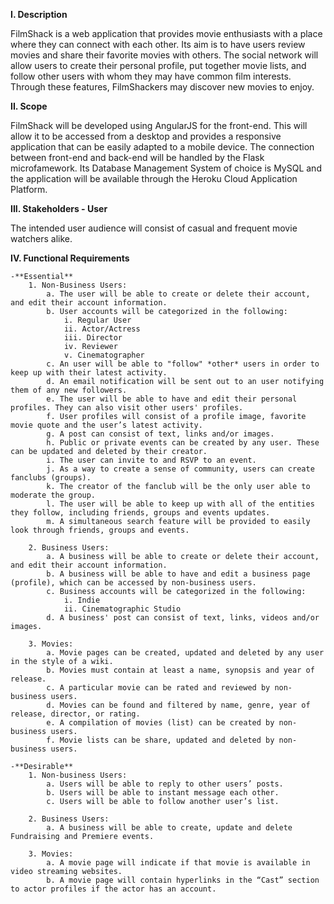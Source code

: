 **I. Description**

FilmShack is a web application that provides movie enthusiasts with a place where they can connect with each other. Its aim is to have users review movies and share their favorite movies with others. The social network will allow users to create their personal profile, put together movie lists, and follow other users with whom they may have common film interests. Through these features, FilmShackers may discover new movies to enjoy. 

**II. Scope**

FilmShack will be developed using AngularJS for the front-end. This will allow it to be accessed from a desktop and provides a responsive application that can be easily adapted to a mobile device. The connection between front-end and back-end will be handled by the Flask microfamework. Its Database Management System of choice is MySQL and the application will be available through the Heroku Cloud Application Platform.

**III. Stakeholders - User**

The intended user audience will consist of casual and frequent movie watchers alike.

**IV. Functional Requirements**

	-**Essential**
		1. Non-Business Users:
			a. The user will be able to create or delete their account, and edit their account information.
			b. User accounts will be categorized in the following:
				i. Regular User
				ii. Actor/Actress
				iii. Director
				iv. Reviewer
				v. Cinematographer
			c. An user will be able to "follow" *other* users in order to keep up with their latest activity.
			d. An email notification will be sent out to an user notifying them of any new followers.
			e. The user will be able to have and edit their personal profiles. They can also visit other users' profiles.
			f. User profiles will consist of a profile image, favorite movie quote and the user’s latest activity.
			g. A post can consist of text, links and/or images.
			h. Public or private events can be created by any user. These can be updated and deleted by their creator.
			i. The user can invite to and RSVP to an event.
			j. As a way to create a sense of community, users can create fanclubs (groups).
			k. The creator of the fanclub will be the only user able to moderate the group.
			l. The user will be able to keep up with all of the entities they follow, including friends, groups and events updates.
			m. A simultaneous search feature will be provided to easily look through friends, groups and events.

		2. Business Users:
			a. A business will be able to create or delete their account, and edit their account information.
			b. A business will be able to have and edit a business page (profile), which can be accessed by non-business users.
			c. Business accounts will be categorized in the following:
				i. Indie
				ii. Cinematographic Studio
			d. A business' post can consist of text, links, videos and/or images.

		3. Movies:
			a. Movie pages can be created, updated and deleted by any user in the style of a wiki.
			b. Movies must contain at least a name, synopsis and year of release.
			c. A particular movie can be rated and reviewed by non-business users.
			d. Movies can be found and filtered by name, genre, year of release, director, or rating.
			e. A compilation of movies (list) can be created by non-business users.
			f. Movie lists can be share, updated and deleted by non-business users.

	-**Desirable**
		1. Non-business Users:
			a. Users will be able to reply to other users’ posts.
			b. Users will be able to instant message each other.
			c. Users will be able to follow another user’s list.

		2. Business Users:
			a. A business will be able to create, update and delete Fundraising and Premiere events.

		3. Movies:
			a. A movie page will indicate if that movie is available in video streaming websites.
			b. A movie page will contain hyperlinks in the “Cast” section to actor profiles if the actor has an account.

